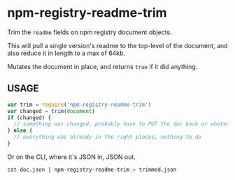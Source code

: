 # npm-registry-readme-trim

Trim the `readme` fields on npm registry document objects.

This will pull a single version's readme to the top-level of the
document, and also reduce it in length to a max of 64kb.

Mutates the document in place, and returns `true` if it did anything.

## USAGE

```javascript
var trim = require('npm-registry-readme-trim')
var changed = trim(document)
if (changed) {
  // something was changed, probably have to PUT the doc back or whatever
} else {
  // everything was already in the right places, nothing to do
}
```

Or on the CLI, where it's JSON in, JSON out.

```bash
cat doc.json | npm-registry-readme-trim > trimmed.json
```
